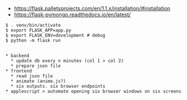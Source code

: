 * https://flask.palletsprojects.com/en/1.1.x/installation/#installation
* https://flask-pymongo.readthedocs.io/en/latest/

```
$ . venv/bin/activate
$ export FLASK_APP=app.py
$ export FLASK_ENV=development # debug
$ python -m flask run


* backend
  * update db every n minutes (col 1 > col 2)
  * prepare json file
* frontend
  * read json file
  * animate (anime.js?)
  * six outputs. six browser endpoints
* applescript > automate opening six browser windows on six screens
